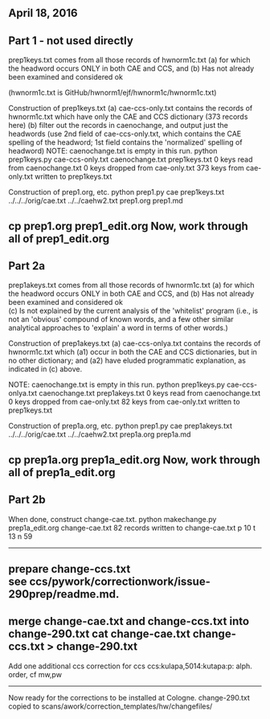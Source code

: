 April 18, 2016
--------------------------------------------------------------
Part 1 - not used directly
--------------------------------------------------------------
prep1keys.txt comes from all those records of hwnorm1c.txt 
(a) for which the headword occurs ONLY in both CAE and CCS, and
(b) Has not already been examined and considered ok  

(hwnorm1c.txt is GitHub/hwnorm1/ejf/hwnorm1c/hwnorm1c.txt)

Construction of prep1keys.txt
(a) cae-ccs-only.txt contains the records of hwnorm1c.txt which have only
    the CAE and CCS dictionary  (373 records here)
(b) filter out the records in caenochange, and output just the headwords
   (use 2nd field of cae-ccs-only.txt, which contains the CAE spelling of the
    headword; 1st field contains the 'normalized' spelling of headword)
NOTE: caenochange.txt is empty in this run.
python prep1keys.py cae-ccs-only.txt caenochange.txt prep1keys.txt
  0 keys read from caenochange.txt
  0 keys dropped from cae-only.txt
373 keys from cae-only.txt written to prep1keys.txt


Construction of prep1.org, etc.
python prep1.py cae prep1keys.txt ../../../orig/cae.txt ../../caehw2.txt prep1.org prep1.md

cp prep1.org prep1_edit.org
Now, work through all of prep1_edit.org
--------------------------------------------------------------
Part 2a 
--------------------------------------------------------------
prep1akeys.txt comes from all those records of hwnorm1c.txt 
(a) for which the headword occurs ONLY in both CAE and CCS, and
(b) Has not already been examined and considered ok  
(c) Is not explained by the current analysis of the 'whitelist' program
   (i.e., is not an 'obvious' compound of known words, and a few other similar
    analytical approaches to 'explain' a word in terms of other words.)

Construction of prep1akeys.txt
(a) cae-ccs-onlya.txt contains the records of hwnorm1c.txt which 
    (a1) occur in both the CAE and CCS dictionaries, but in no other dictionary;
and (a2) have eluded programmatic explanation, as indicated in (c) above.

NOTE: caenochange.txt is empty in this run.
python prep1keys.py cae-ccs-onlya.txt caenochange.txt prep1akeys.txt
  0 keys read from caenochange.txt
  0 keys dropped from cae-only.txt
 82 keys from cae-only.txt written to prep1keys.txt


Construction of prep1a.org, etc.
python prep1.py cae prep1akeys.txt ../../../orig/cae.txt ../../caehw2.txt prep1a.org prep1a.md

cp prep1a.org prep1a_edit.org
Now, work through all of prep1a_edit.org
--------------------------------------------------------------
Part 2b
--------------------------------------------------------------

When done, construct change-cae.txt.
python makechange.py prep1a_edit.org change-cae.txt
82 records written to change-cae.txt
p 10
t 13
n 59

-------------------------------------------------------------------
prepare change-ccs.txt  
see ccs/pywork/correctionwork/issue-290prep/readme.md.
-------------------------------------------------------------------
merge change-cae.txt and change-ccs.txt into change-290.txt
cat change-cae.txt change-ccs.txt > change-290.txt
-------------------------------------------------------------------
Add one additional ccs correction for ccs
ccs:kulapa,5014:kutapa:p: alph. order, cf mw,pw

-------------------------------------------------------------------


Now ready for the corrections to be installed at Cologne.
change-290.txt copied to 
scans/awork/correction_templates/hw/changefiles/

